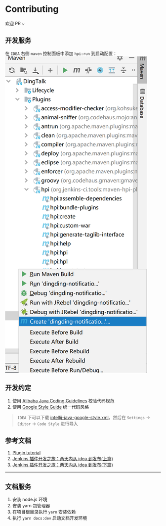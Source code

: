 # Contributing

欢迎 PR ~

## 开发服务

在 `IDEA` 右侧 `maven` 控制面板中添加 `hpi:run` 到启动配置：
![启动配置](./docs/assets/contribuiting-config.png) 

## 开发约定

1. 使用 [Alibaba Java Coding Guidelines](https://plugins.jetbrains.com/plugin/10046-alibaba-java-coding-guidelines/) 校验代码规范
2. 使用 [Google Style Guide](https://github.com/google/styleguide) 统一代码风格
> `IDEA` 下可以下载 [intellij-java-google-style.xml](https://github.com/google/styleguide/blob/gh-pages/intellij-java-google-style.xml)，然后在 `Settings` -> `Editor` -> `Code Style` 进行导入

## 参考文档

1. [Plugin tutorial](https://wiki.jenkins.io/display/JENKINS/Plugin+tutorial#Plugintutorial-SettingUpEnvironment)
2. [Jenkins 插件开发之旅：两天内从 idea 到发布(上篇)](https://jenkins-zh.cn/wechat/articles/2019/05/2019-05-06-jenkins-plugin-develop-within-two-days-part01/)
3. [Jenkins 插件开发之旅：两天内从 idea 到发布(下篇)](https://jenkins-zh.github.io/wechat/articles/2019/05/2019-05-08-jenkins-plugin-develop-within-two-days-part02/)

---

## 文档服务

1. 安装 node.js 环境
2. 安装 yarn 包管理器
3. 在项目根目录执行 `yarn` 安装依赖
4. 执行 `yarn docs:dev` 启动文档开发环境